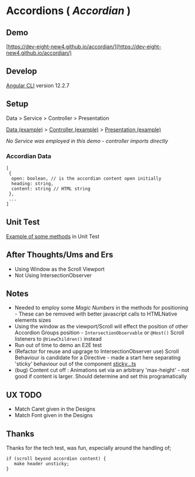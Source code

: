 # Accordions ( *Accordian* )

## Demo

[https://dev-eight-new4.github.io/accordian/](https://dev-eight-new4.github.io/accordian/)

## Develop


[Angular CLI](https://github.com/angular/angular-cli) version 12.2.7

## Setup

Data > Service > Controller > Presentation 

[Data (example)](https://github.com/dev-eight-new4/accordian/blob/main/src/app/controller/accordian-controller/accordian-controller.mock.data.ts) > [Controller (example)](https://github.com/dev-eight-new4/accordian/blob/main/src/app/controller/accordian-controller/accordian-controller.component.ts) > [Presentation (example)](https://github.com/dev-eight-new4/accordian/blob/main/src/app/presentation/accordian/accordian.component.ts) 

*No Service was employed in this demo - controller imports directly*

### Accordian Data

```
[ 
 {
  open: boolean, // is the accordian content open initially
  heading: string,
  content: string // HTML string
 },
 ...
]
```

## Unit Test

[Example of some methods](https://github.com/dev-eight-new4/accordian/blob/main/src/app/presentation/accordian/accordian.component.spec.ts) in Unit Test 

## After Thoughts/Ums and Ers

- Using Window as the Scroll Viewport
- Not Using IntersectionObserver

## Notes

- Needed to employ some *Magic Numbers* in the methods for positioning - These can be removed with better javascript calls to HTMLNative elements sizes
- Using the window as the viewport/Scroll will effect the position of other Accordion Groups position - `IntersectionObservable` or `@Host()` Scroll listeners to `@ViewChildren()` instead
- Run out of time to demo an E2E test
- (Refactor for reuse and upgrage to IntersectionObserver use) Scroll Behaviour is candidate for a Directive - made a start here separating 'sticky' behaviour out of the component [sticky...ts](https://github.com/dev-eight-new4/accordian/blob/main/src/app/presentation/accordian/accordian.component.sticky.ts)
- (bug) Content cut off : Animations set via an arbitrary 'max-height' - not good if content is larger. Should determine and set this programatically 

## UX TODO
- Match Caret given in the Designs
- Match Font given in the Designs

## Thanks

Thanks for the tech test, was fun, especially around the handling of;

````
if (scroll beyond accordion content) { 
   make header unsticky; 
}
